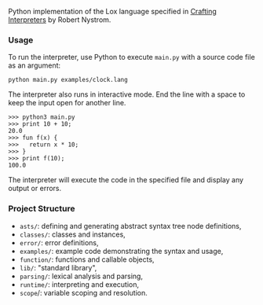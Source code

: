 Python implementation of the Lox language specified in [Crafting Interpreters](https://craftinginterpreters.com) by Robert Nystrom.

### Usage

To run the interpreter, use Python to execute `main.py` with a source code file as an argument:

```
python main.py examples/clock.lang
```

The interpreter also runs in interactive mode. End the line with a space to keep the input open for another line.

```
>>> python3 main.py
>>> print 10 + 10;
20.0
>>> fun f(x) {
>>>   return x * 10;
>>> }
>>> print f(10);
100.0
```

The interpreter will execute the code in the specified file and display any output or errors.

### Project Structure

- `asts/`: defining and generating abstract syntax tree node definitions,
- `classes/`: classes and instances,
- `error/`: error definitions,
- `examples/`: example code demonstrating the syntax and usage,
- `function/`: functions and callable objects,
- `lib/`: "standard library",
- `parsing/`: lexical analysis and parsing,
- `runtime/`: interpreting and execution,
- `scope`/: variable scoping and resolution.
